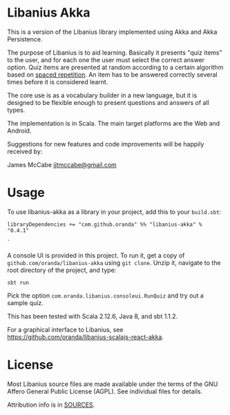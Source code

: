 Libanius Akka
=============

This is a version of the Libanius library implemented using Akka and Akka Persistence.

The purpose of Libanius is to aid learning. Basically it presents "quiz items" to the user, and for each one the user must select the correct answer option. Quiz items are presented at random according to a certain algorithm based on [spaced repetition](http://en.wikipedia.org/wiki/Spaced_repetition). An item has to be answered correctly several times before it is considered learnt.

The core use is as a vocabulary builder in a new language, but it is designed to be flexible enough to present questions and answers of all types.

The implementation is in Scala. The main target platforms are the Web and Android.

Suggestions for new features and code improvements will be happily received by:

James McCabe <jjtmccabe@gmail.com>


Usage
=====

To use libanius-akka as a library in your project, add this to your `build.sbt`:

    libraryDependencies += "com.github.oranda" %% "libanius-akka" % "0.4.1"
                                                                               `
A console UI is provided in this project. To run it, get a copy of 
`github.com/oranda/libanius-akka` using `git clone`. Unzip it, navigate to the root
directory of the project, and type:

    sbt run

Pick the option `com.oranda.libanius.consoleui.RunQuiz` and try out a sample quiz.

This has been tested with Scala 2.12.6, Java 8, and sbt 1.1.2.

For a graphical interface to Libanius, see https://github.com/oranda/libanius-scalajs-react-akka.


License
=======

Most Libanius source files are made available under the terms of the GNU Affero General Public License (AGPL).
See individual files for details.

Attribution info is in [SOURCES](SOURCES.md).
